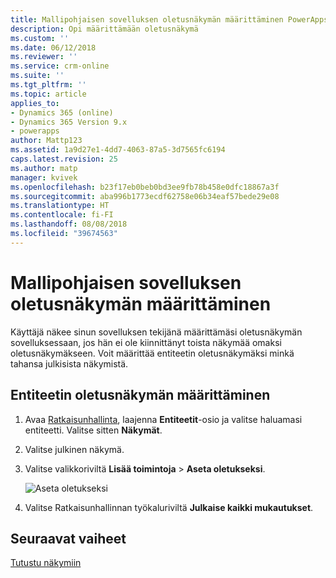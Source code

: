```yaml
---
title: Mallipohjaisen sovelluksen oletusnäkymän määrittäminen PowerAppsissa | MicrosoftDocs
description: Opi määrittämään oletusnäkymä
ms.custom: ''
ms.date: 06/12/2018
ms.reviewer: ''
ms.service: crm-online
ms.suite: ''
ms.tgt_pltfrm: ''
ms.topic: article
applies_to:
- Dynamics 365 (online)
- Dynamics 365 Version 9.x
- powerapps
author: Mattp123
ms.assetid: 1a9d27e1-4dd7-4063-87a5-3d7565fc6194
caps.latest.revision: 25
ms.author: matp
manager: kvivek
ms.openlocfilehash: b23f17eb0beb0bd3ee9fb78b458e0dfc18867a3f
ms.sourcegitcommit: aba996b1773ecdf62758e06b34eaf57bede29e08
ms.translationtype: HT
ms.contentlocale: fi-FI
ms.lasthandoff: 08/08/2018
ms.locfileid: "39674563"
---
```

# <a name="specify-a-model-driven-app-default-view"></a>Mallipohjaisen sovelluksen oletusnäkymän määrittäminen

<a name="BKMK_SetDefaultView"></a>   

Käyttäjä näkee sinun sovelluksen tekijänä määrittämäsi oletusnäkymän sovelluksessaan, jos hän ei ole kiinnittänyt toista näkymää omaksi oletusnäkymäkseen. Voit määrittää entiteetin oletusnäkymäksi minkä tahansa julkisista näkymistä.  
  
## <a name="set-the-default-view-for-an-entity"></a>Entiteetin oletusnäkymän määrittäminen  
  
1.  Avaa [Ratkaisunhallinta](advanced-navigation.md#solution-explorer), laajenna **Entiteetit**-osio ja valitse haluamasi entiteetti. Valitse sitten **Näkymät**.    
  
2.  Valitse julkinen näkymä.  
  
3.  Valitse valikkoriviltä **Lisää toimintoja** > **Aseta oletukseksi**.  

    ![Aseta oletukseksi](media/set-as-default-menu.png)
  
4.  Valitse Ratkaisunhallinnan työkaluriviltä **Julkaise kaikki mukautukset**.  

## <a name="next-steps"></a>Seuraavat vaiheet
[Tutustu näkymiin](create-edit-views.md)
